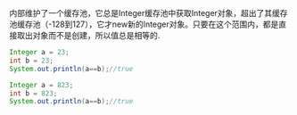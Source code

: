 内部维护了一个缓存池，它总是Integer缓存池中获取Integer对象，超出了其缓存池缓存池（-128到127），它才new新的Integer对象。只要在这个范围内，都是直接取出对象而不是创建，所以值总是相等的.

```java
Integer a = 23;
int b = 23;
System.out.println(a==b);//true
```

```java
Integer a = 823;
int b = 823;
System.out.println(a==b);//true
```
